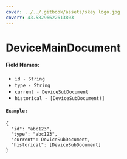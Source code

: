 ```yaml
---
cover: ../../.gitbook/assets/skey logo.jpg
coverY: 43.58296622613803
---
```


# DeviceMainDocument

#### Field Names:

* `id - String`
* `type - String`
* `current - DeviceSubDocument`
* `historical - [DeviceSubDocument!]`

#### `Example:`

```
{
  "id": "abc123",
  "type": "abc123",
  "current": DeviceSubDocument,
  "historical": [DeviceSubDocument]
}
```
